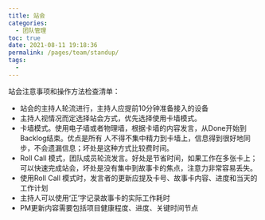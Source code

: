 ```yaml
---
title: 站会
categories: 
  - 团队管理
toc: true
date: 2021-08-11 19:18:36
permalink: /pages/team/standup/
tags: 
  - 
---
```


站会注意事项和操作方法检查清单：

- 站会的主持人轮流进行，主持人应提前10分钟准备接入的设备
- 主持人视情况而定选择站会方式，优先选择使用卡墙模式。
- 卡墙模式。使用电子墙或者物理墙，根据卡墙的内容发言，从Done开始到Backlog结束。优点是所有    人不得不集中精力到卡墙上，信息得到很好地同步，不会遗漏信息；坏处是这种方式比较费时间。
- Roll Call 模式，团队成员轮流发言。好处是节省时间，如果工作在多张卡上；可以快速完成站会，坏处是没有集中到故事卡的焦点，注意力非常容易丢失。
- 使用Roll Call 模式时，发言者的更新应提及卡号、故事卡内容、进度和当天的工作计划
- 主持人可以使用‘正’字记录故事卡的实际工作耗时
- PM更新内容需要包括项目健康程度、进度、关键时间节点
